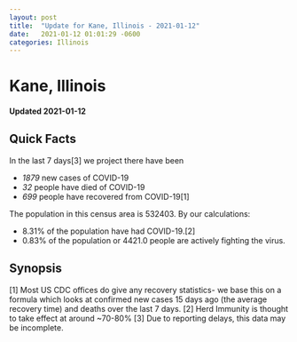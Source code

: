```yaml
---
layout: post
title:  "Update for Kane, Illinois - 2021-01-12"
date:   2021-01-12 01:01:29 -0600
categories: Illinois
---
```


# Kane, Illinois
#### Updated 2021-01-12

## Quick Facts

In the last 7 days[3] we project there have been
- *1879* new cases of COVID-19
- *32* people have died of COVID-19
- *699* people have recovered from COVID-19[1]

The population in this census area is 532403. By our calculations:
- 8.31% of the population have had COVID-19.[2]
- 0.83% of the population or 4421.0 people are actively fighting the virus.

## Synopsis




[1] Most US CDC offices do give any recovery statistics- we base this on a formula which looks at confirmed new cases
15 days ago (the average recovery time) and deaths over the last 7 days.
[2] Herd Immunity is thought to take effect at around ~70-80%
[3] Due to reporting delays, this data may be incomplete. 
    